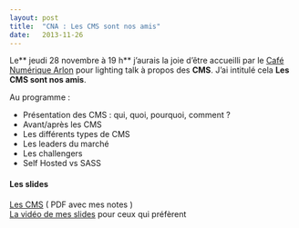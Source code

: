 ```yaml
---
layout:	post
title:	"CNA : Les CMS sont nos amis"
date:	2013-11-26
---
```


  Le** jeudi 28 novembre à 19 h** j’aurais la joie d’être accueilli par le [Café Numérique Arlon](http://www.cafenumerique.org/arlon/) pour lighting talk à propos des **CMS**. J’ai intitulé cela **Les CMS sont nos amis**.

Au programme :

* Présentation des CMS : qui, quoi, pourquoi, comment ?
* Avant/après les CMS
* Les différents types de CMS
* Les leaders du marché
* Les challengers
* Self Hosted vs SASS
#### Les slides

[Les CMS](http://thibaultmilan.com/wp-content/uploads/2013/11/Les-CMS.pdf) ( PDF avec mes notes )  
[La vidéo de mes slides](https://vimeo.com/80605517) pour ceux qui préfèrent

  